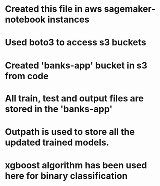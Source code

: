 
# Created this file in aws sagemaker- notebook instances
# Used boto3 to access s3 buckets
# Created 'banks-app' bucket in s3 from code
# All train, test and output files are stored in the 'banks-app'
# Outpath is used to store all the updated trained models. 
# xgboost algorithm has been used here for binary classification 
